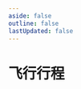 ```yaml
---
aside: false
outline: false
lastUpdated: false
---
```



# 飞行行程

<FlightsStatistics />
<FlightsPath />  
<Flights />

<script setup>
import Flights from '../.vitepress/components/trip/Flights.vue';
import FlightsPath from '../.vitepress/components/trip/FlightsPath.vue';
import FlightsStatistics from '../.vitepress/components/trip/FlightsStatistics.vue';
</script>
